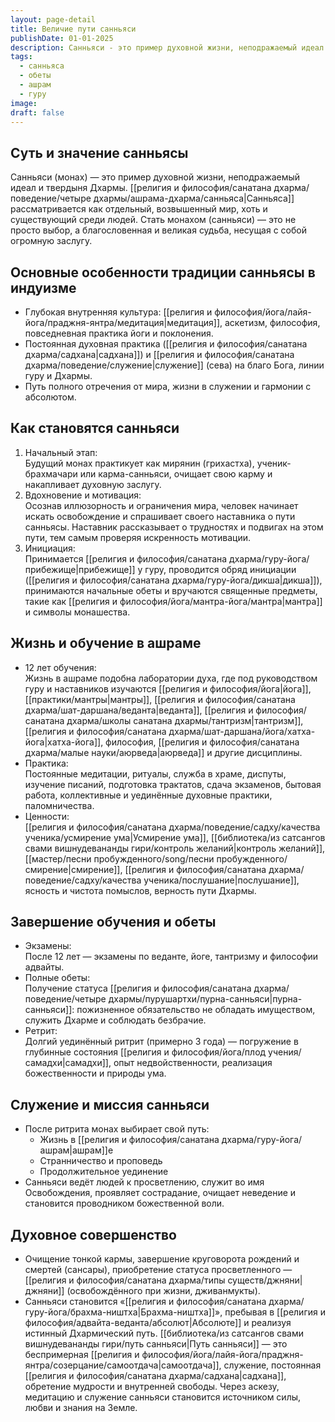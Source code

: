```yaml
---
layout: page-detail
title: Величие пути санньяси
publishDate: 01-01-2025
description: Санньяси - это пример духовной жизни, неподражаемый идеал и твердыня Дхармы. Санньяса рассматривается как отдельный, возвышенный мир, хоть и существующий среди людей. Стать монахом (санньяси) — это не просто выбор, а благословенная и великая судьба, несущая с собой огромную заслугу.
tags:
  - санньяса
  - обеты
  - ашрам
  - гуру
image: 
draft: false
---
```

## Суть и значение санньясы
Санньяси (монах) —  это  пример духовной жизни, неподражаемый идеал и твердыня Дхармы. [[религия и философия/санатана дхарма/поведение/четыре дхармы/ашрама-дхарма/санньяса|Санньяса]] рассматривается как отдельный, возвышенный мир, хоть и существующий среди людей. Стать монахом (санньяси) — это не просто выбор, а благословенная и великая судьба, несущая с собой огромную заслугу.

## Основные особенности традиции санньясы в индуизме
- Глубокая внутренняя культура: [[религия и философия/йога/лайя-йога/праджня-янтра/медитация|медитация]], аскетизм, философия, повседневная практика йоги и поклонения.
- Постоянная духовная практика ([[религия и философия/санатана дхарма/садхана|садхана]]) и [[религия и философия/санатана дхарма/поведение/служение|служение]] (сева) на благо Бога, линии гуру и Дхармы.
- Путь полного отречения от мира, жизни в служении и гармонии с абсолютом.

## Как становятся санньяси
1. Начальный этап:  
    Будущий монах практикует как мирянин (грихастха), ученик-брахмачари или карма-санньяси, очищает свою карму и накапливает духовную заслугу.
2. Вдохновение и мотивация:  
    Осознав иллюзорность и ограничения мира, человек начинает искать освобождение и спрашивает своего наставника о пути санньясы. Наставник рассказывает о трудностях и подвигах на этом пути, тем самым проверяя искренность мотивации.
3. Инициация:  
    Принимается [[религия и философия/санатана дхарма/гуру-йога/прибежище|прибежище]] у гуру, проводится обряд инициации ([[религия и философия/санатана дхарма/гуру-йога/дикша|дикша]]), принимаются начальные обеты и вручаются священные предметы, такие как [[религия и философия/йога/мантра-йога/мантра|мантра]] и символы монашества.
## Жизнь и обучение в ашраме
- 12 лет обучения:  
    Жизнь в ашраме подобна лаборатории духа, где под руководством гуру и наставников изучаются [[религия и философия/йога|йога]], [[практики/мантры|мантры]], [[религия и философия/санатана дхарма/шат-даршана/веданта|веданта]], [[религия и философия/санатана дхарма/школы санатана дхармы/тантризм|тантризм]], [[религия и философия/санатана дхарма/шат-даршана/йога/хатха-йога|хатха-йога]], философия, [[религия и философия/санатана дхарма/малые науки/аюрведа|аюрведа]] и другие дисциплины.
- Практика:  
    Постоянные медитации, ритуалы, служба в храме, диспуты, изучение писаний, подготовка трактатов, сдача экзаменов, бытовая работа, коллективные и уединённые духовные практики, паломничества.
- Ценности:  
    [[религия и философия/санатана дхарма/поведение/садху/качества ученика/усмирение ума|Усмирение ума]], [[библиотека/из сатсангов свами вишнудевананды гири/контроль желаний|контроль желаний]], [[мастер/песни пробужденного/song/песни пробужденного/смирение|смирение]], [[религия и философия/санатана дхарма/поведение/садху/качества ученика/послушание|послушание]], ясность и чистота помыслов, верность пути Дхармы.

## Завершение обучения и обеты
- Экзамены:  
    После 12 лет — экзамены по веданте, йоге, тантризму и философии адвайты.
- Полные обеты:  
    Получение статуса [[религия и философия/санатана дхарма/поведение/четыре дхармы/пурушартхи/пурна-санньяси|пурна-санньяси]]: пожизненное обязательство не обладать имуществом, служить Дхарме и соблюдать безбрачие.
- Ретрит:  
    Долгий уединённый ритрит (примерно 3 года) — погружение в глубинные состояния [[религия и философия/йога/плод учения/самадхи|самадхи]], опыт недвойственности, реализация божественности и природы ума.
## Служение и миссия санньяси
- После ритрита монах выбирает свой путь:
    - Жизнь в [[религия и философия/санатана дхарма/гуру-йога/ашрам|ашрам]]е
    - Странничество и проповедь
    - Продолжительное уединение
- Санньяси ведёт людей к просветлению, служит во имя Освобождения, проявляет сострадание, очищает неведение и становится проводником божественной воли.
## Духовное совершенство
- Очищение тонкой кармы, завершение круговорота рождений и смертей (сансары), приобретение статуса просветленного — [[религия и философия/санатана дхарма/типы существ/джняни|джняни]] (освобождённого при жизни, дживанмукты).
- Санньяси становится «[[религия и философия/санатана дхарма/гуру-йога/брахма-ништха|Брахма-ништха]]», пребывая в [[религия и философия/адвайта-веданта/абсолют|Абсолюте]] и реализуя истинный Дхармический путь.
[[библиотека/из сатсангов свами вишнудевананды гири/путь санньяси|Путь санньяси]] — это беспримерная [[религия и философия/йога/лайя-йога/праджня-янтра/созерцание/самоотдача|самоотдача]], служение, постоянная [[религия и философия/санатана дхарма/садхана|садхана]], обретение мудрости и внутренней свободы. Через аскезу, медитацию и служение санньяси становится источником силы, любви и знания на Земле.